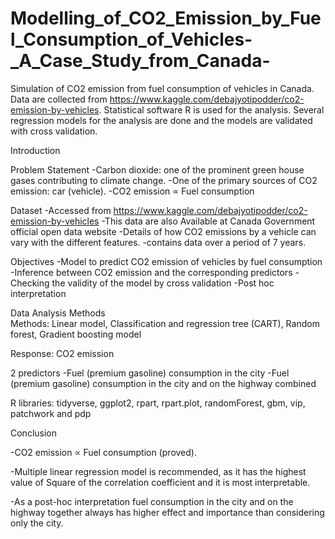 # Modelling_of_CO2_Emission_by_Fuel_Consumption_of_Vehicles-_A_Case_Study_from_Canada-
Simulation of CO2 emission from fuel consumption of vehicles in Canada. Data are collected from  https://www.kaggle.com/debajyotipodder/co2-emission-by-vehicles.
Statistical software R is used for the analysis. Several regression models for the analysis are done and the models are validated with cross validation. 

Introduction

Problem Statement 
 -Carbon dioxide: one of the prominent green house gases contributing to climate change. 
 -One of the primary sources of CO2 emission: car (vehicle).
 -CO2 emission ∝ Fuel consumption 

Dataset
-Accessed from https://www.kaggle.com/debajyotipodder/co2-emission-by-vehicles 
-This data are also Available at Canada Government official open data website
-Details of how CO2 emissions by a vehicle can vary with the different features.
-contains data over a period of 7 years. 

Objectives
 -Model to predict CO2 emission of vehicles by fuel consumption 
 -Inference between CO2 emission and the corresponding predictors 
 -Checking the validity of the model by cross validation 
 -Post hoc interpretation 

Data Analysis Methods  
Methods: Linear model, Classification and regression tree (CART), Random forest, Gradient boosting model 

Response: CO2 emission

2 predictors
    -Fuel (premium gasoline) consumption in the city 
    -Fuel (premium gasoline) consumption in the city and on the highway combined
    
R libraries: tidyverse, ggplot2, rpart, rpart.plot, randomForest, gbm, vip, patchwork and pdp 

Conclusion

-CO2 emission ∝ Fuel consumption (proved).

 -Multiple linear regression model is recommended, as it has the highest value of Square of the correlation coefficient and it is most interpretable.
 
 -As a post-hoc interpretation fuel consumption in the city and on the highway together always has higher effect and importance than considering only the city.





